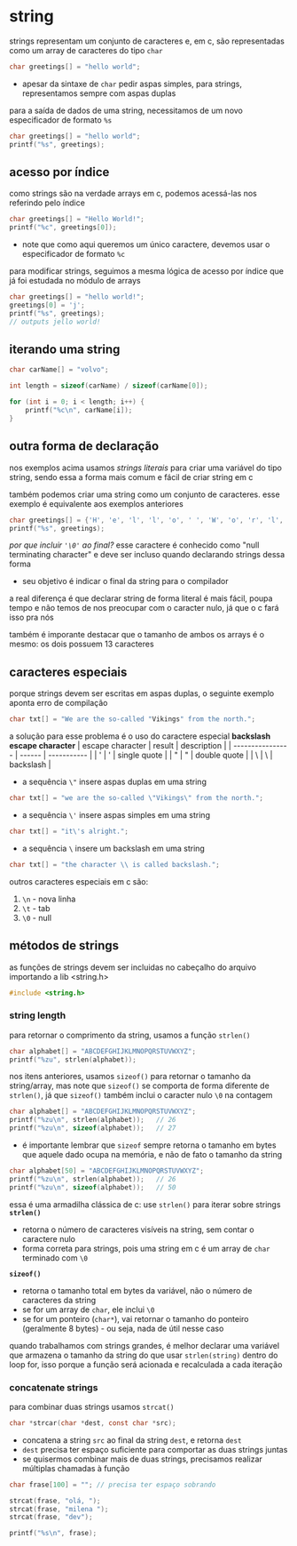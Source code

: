 # string
strings representam um conjunto de caracteres e, em c, são representadas como um array de caracteres do tipo `char`
```c
char greetings[] = "hello world";
```
* apesar da sintaxe de `char` pedir aspas simples, para strings, representamos sempre com aspas duplas

para a saída de dados de uma string, necessitamos de um novo especificador de formato `%s`
```c
char greetings[] = "hello world";
printf("%s", greetings);
```

## acesso por índice
como strings são na verdade arrays em c, podemos acessá-las nos referindo pelo índice
```c
char greetings[] = "Hello World!";
printf("%c", greetings[0]);
```
* note que como aqui queremos um único caractere, devemos usar o especificador de formato `%c`

para modificar strings, seguimos a mesma lógica de acesso por índice que já foi estudada no módulo de arrays
```c
char greetings[] = "hello world!";
greetings[0] = 'j';
printf("%s", greetings);
// outputs jello world! 
```

## iterando uma string
```c
char carName[] = "volvo";

int length = sizeof(carName) / sizeof(carName[0]);

for (int i = 0; i < length; i++) {
    printf("%c\n", carName[i]);
}
```

## outra forma de declaração
nos exemplos acima usamos *strings literais* para criar uma variável do tipo string, sendo essa a forma mais comum e fácil de criar string em c

também podemos criar uma string como um conjunto de caracteres. esse exemplo é equivalente aos exemplos anteriores
```c
char greetings[] = {'H', 'e', 'l', 'l', 'o', ' ', 'W', 'o', 'r', 'l', 'd', '!', '\0'};
printf("%s", greetings);
```
*por que incluir `'\0'` ao final?*
esse caractere é conhecido como "null terminating character" e deve ser incluso quando declarando strings dessa forma
* seu objetivo é indicar o final da string para o compilador

a real diferença é que declarar string de forma literal é mais fácil, poupa tempo e não temos de nos preocupar com o caracter nulo, já que o c fará isso pra nós

também é imporante destacar que o tamanho de ambos os arrays é o mesmo: os dois possuem 13 caracteres

## caracteres especiais
porque strings devem ser escritas em aspas duplas, o seguinte exemplo aponta erro de compilação
```c
char txt[] = "We are the so-called "Vikings" from the north.";
```

a solução para esse problema é o uso do caractere especial **backslash escape character**
| escape character | result |  description  |
| ---------------- | ------ |  -----------  |
|        \'        |    '   |  single quote |
|        \"        |    "   |  double quote |
|        \\        |    \   |   backslash   |

* a sequência `\"` insere aspas duplas em uma string
```c
char txt[] = "we are the so-called \"Vikings\" from the north.";
```

* a sequência `\'` insere aspas simples em uma string
```c
char txt[] = "it\'s alright.";
```

* a sequência `\` insere um backslash em uma string
```c
char txt[] = "the character \\ is called backslash.";
```

outros caracteres especiais em c são:
1. `\n` - nova linha
2. `\t` - tab
3. `\0` - null

## métodos de strings
as funções de strings devem ser incluidas no cabeçalho do arquivo importando a lib <string.h>
```c
#include <string.h>
```

### string length
para retornar o comprimento da string, usamos a função `strlen()`
```c
char alphabet[] = "ABCDEFGHIJKLMNOPQRSTUVWXYZ";
printf("%zu", strlen(alphabet));
```

nos itens anteriores, usamos `sizeof()` para retornar o tamanho da string/array, mas note que `sizeof()` se comporta de forma diferente de `strlen()`, já que `sizeof()` também inclui o caracter nulo `\0` na contagem
```c
char alphabet[] = "ABCDEFGHIJKLMNOPQRSTUVWXYZ";
printf("%zu\n", strlen(alphabet));   // 26
printf("%zu\n", sizeof(alphabet));   // 27
```
* é importante lembrar que `sizeof` sempre retorna o tamanho em bytes que aquele dado ocupa na memória, e não de fato o tamanho da string
```c
char alphabet[50] = "ABCDEFGHIJKLMNOPQRSTUVWXYZ";
printf("%zu\n", strlen(alphabet));   // 26
printf("%zu\n", sizeof(alphabet));   // 50
```

essa é uma armadilha clássica de c: use `strlen()` para iterar sobre strings
**`strlen()`**
* retorna o número de caracteres visíveis na string, sem contar o caractere nulo
* forma correta para strings, pois uma string em c é um array de `char` terminado com `\0`

**`sizeof()`**
* retorna o tamanho total em bytes da variável, não o número de caracteres da string
* se for um array de `char`, ele inclui `\0`
* se for um ponteiro (`char*`), vai retornar o tamanho do ponteiro (geralmente 8 bytes) - ou seja, nada de útil nesse caso

quando trabalhamos com strings grandes, é melhor declarar uma variável que armazena o tamanho da string do que usar `strlen(string)` dentro do loop for, isso porque a função será acionada e recalculada a cada iteração

### concatenate strings
para combinar duas strings usamos `strcat()`
```c
char *strcar(char *dest, const char *src);
```
* concatena a string `src` ao final da string `dest`, e retorna `dest`
* `dest` precisa ter espaço suficiente para comportar as duas strings juntas
* se quisermos combinar mais de duas strings, precisamos realizar múltiplas chamadas à função

```c
char frase[100] = ""; // precisa ter espaço sobrando

strcat(frase, "olá, ");
strcat(frase, "milena ");
strcat(frase, "dev");

printf("%s\n", frase);
```